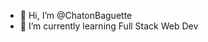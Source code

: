 - 👋 Hi, I’m @ChatonBaguette
- 🌱 I’m currently learning Full Stack Web Dev

<!---
ChatonBaguette/ChatonBaguette is a ✨ special ✨ repository because its `README.md` (this file) appears on your GitHub profile.
You can click the Preview link to take a look at your changes.
--->
